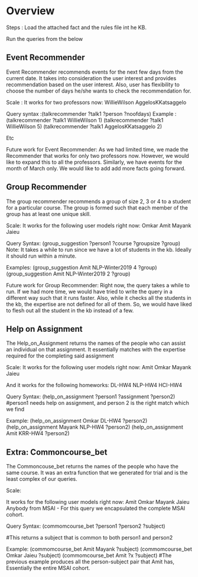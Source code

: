 
# Overview

Steps :
Load the attached fact and the rules file int he KB.


Run the queries from the below 


## Event Recommender 

Event Recommender recommends events for the next few days from the current date. It takes into consideration the user interest and provides recommendation based on the user interest. Also, user has flexibility to choose the number of days he/she wants to check the recommendation for. 
 
Scale : It works for two professors now:
WillieWilson 
AggelosKKatsaggelo

Query syntax :(talkrecommender ?talk1 ?person ?noofdays)
Example :
(talkrecommender ?talk1 WillieWilson 1)
(talkrecommender ?talk1 WillieWilson 5)
(talkrecommender ?talk1 AggelosKKatsaggelo 2)

Etc

Future work for Event Recommender: As we had limited time, we made the Recommender that works for only two professors now. However, we would like to expand this to all the professors. Similarly, we have events for the month of March only. We would like to add add more facts going forward.


## Group Recommender

The group recommender recommends a group of size 2, 3 or 4 to a student for a particular course. The group is formed such that each member of the group has at least one unique skill.

Scale: 
It works for the following user models right now:
Omkar
Amit
Mayank
Jaieu

Query Syntax:
(group_suggestion ?person1 ?course ?groupsize ?group) 
Note: It takes a while to run since we have a lot of students in the kb. Ideally it should run within a minute.

Examples: 
(group_suggestion Amit NLP-Winter2019 4 ?group) 
(group_suggestion Amit NLP-Winter2019 2 ?group) 

Future work for Group Recommender:
Right now, the query takes a while to run. If we had more time, we would have tried to write the query in a different way such that it runs faster. Also, while it checks all the students in the kb, the expertise are not defined for all of them. So, we would have liked to flesh out all the student in the kb instead of a few.


## Help on Assignment

The Help_on_Assignment returns the names of the people who can assist an individual on that assignment. It essentially matches with the expertise required for the completing said assignment

Scale: 
It works for the following user models right now:
Amit
Omkar 
Mayank
Jaieu

And it works for the following homeworks: 
DL-HW4 
NLP-HW4
HCI-HW4


Query Syntax:
(help_on_assignment ?person1 ?assignment ?person2) 
#person1 needs help on assignment, and person 2 is the right match which we find


Example:
(help_on_assignment Omkar DL-HW4 ?person2) 
(help_on_assignment Mayank NLP-HW4 ?person2) 
(help_on_assignment Amit KRR-HW4 ?person2)


## Extra: Commoncourse_bet

The Commoncouse_bet returns the names of the people who have the same course. It was an extra function that we generated for trial and is the least complex of our queries. 

Scale:

It works for the following user models right now:
Amit
Omkar 
Mayank
Jaieu
Anybody from MSAI - For this query we encapsulated the complete MSAI cohort. 

Query Syntax:
(commomcourse_bet ?person1 ?person2  ?subject)

#This returns a subject that is common to both person1 and person2

Example:
(commomcourse_bet Amit Mayank  ?subject)
(commomcourse_bet Omkar Jaieu  ?subject)
(commomcourse_bet Amit  ?x  ?subject)
#The previous example produces all the person-subject pair that Amit has, Essentially the entire MSAI cohort. 


